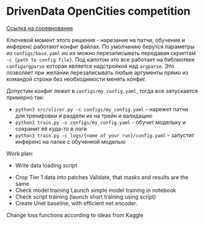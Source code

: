# DrivenData OpenCities competition  
[Ссылка на соревнование](https://drivendata.org/competitions/60/building-segmentation-disaster-resilience/)  

Ключевой момент этого решения - нарезание на патчи, обучение и инференс работают конфиг файлах. По умолчанию берутся параметры из `configs/base.yaml` но их можно перезаписывать передавая скриптам `-c {path to config file}`. Под капотом это все работает на библиотеке `configargparse` которая является надстройкой над `argparse`. Это позволяет при желании перезаписывать любые аргументы прямо из командой строки без необходимости менять конфиг.  

Допустим конфиг лежит в `configs/my_config.yaml`, тогда все запускается примерно так:  
* `python3 src/slicer.py -c configs/my_config.yaml` - нарежет патчи для тренировки и раздели их на трейн и валидацию  
* `python3 train.py -c configs/my_config.yaml` - обучит модельку и сохранит её куда-то в логи  
* `python3 train.py -c logs/{name of your run}/config.yaml` - запустит инференс на папке с обученной моделью  

Work plan:

+ Write data loading script
* Crop Tier 1 data into patches
    Validate, that masks and results are the same
* Check model training 
    Launch simple model training in notebook
* Check script training (launch short training using script)
* Create Unet baseline, with efficient net encoder. 

Change loss functions according to ideas from Kaggle